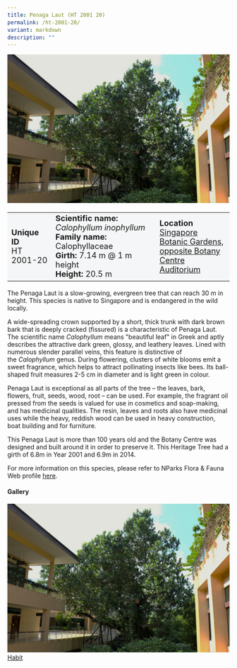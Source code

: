 ```yaml
---
title: Penaga Laut (HT 2001 20)
permalink: /ht-2001-20/
variant: markdown
description: ""
---
```

<div class="isomer-image-wrapper">
<img src="/images/Heritage_trees_photos/calino_ht2001-20_habit.jpg">
</div><table style="minWidth: 100px; font-size: 18px; background: #F4F6F7">
<tbody><tr>
<td rowspan="1" colspan="1">
<strong>Unique ID</strong>
<br>HT 2001-20
</td>
<td rowspan="1" colspan="1">
<strong>Scientific name:</strong> <em>Calophyllum inophyllum</em>
<br><strong>Family name: </strong>Calophyllaceae
<br><strong>Girth: </strong>7.14 m @ 1 m height
<br><strong>Height: </strong>20.5 m
</td>
<td rowspan="1" colspan="1">
<strong>Location</strong><a href="https://www.onemap.gov.sg/?lat=1.308503000003223&amp;lng=103.81822899999997">
 <br>Singapore Botanic Gardens, <br>opposite Botany Centre<br>Auditorium</a>
</td>
</tr>
</tbody>
</table>
<p>The Penaga Laut is a slow-growing, evergreen tree that can reach 30 m in height. This species is native to Singapore and is endangered in the wild locally.</p>

<p>A wide-spreading crown supported by a short, thick trunk with dark brown bark that is deeply cracked (fissured) is a characteristic of Penaga Laut. The scientific name <em>Calophyllum</em> means "beautiful leaf" in Greek and aptly describes the attractive dark green, glossy, and leathery leaves. Lined with numerous slender parallel veins, this feature is distinctive of the&nbsp;<em>Calophyllum</em> genus. During flowering, clusters of white blooms emit a sweet fragrance, which helps to attract pollinating insects like bees. Its ball-shaped fruit measures 2-5 cm in diameter and is light green in colour.</p>
  
<p>Penaga Laut is exceptional as all parts of the tree – the leaves, bark, flowers, fruit, seeds, wood, root – can be used. For example, the fragrant oil pressed from the seeds is valued for use in cosmetics and soap-making, and has medicinal qualities. The resin, leaves and roots also have medicinal uses while the heavy, reddish wood can be used in heavy construction, boat building and for furniture.</p>

<p>This Penaga Laut is more than 100 years old and the Botany Centre was designed and built around it in order to preserve it. This Heritage Tree had a girth of 6.8m in Year 2001 and 6.9m in 2014.</p>

<p>For more information on this species, please refer to NParks Flora &amp; Fauna Web profile <a href="https://www.nparks.gov.sg/florafaunaweb/flora/2/7/2774">here</a>.</p>

<h4><b>Gallery</b></h4>
<div class="isomer-card-grid">
<a href="/images/Heritage_trees_photos/calino_ht2001-20_habit.jpg" class="isomer-card">
<div class="isomer-card-image">
<div class="isomer-image-wrapper"><img src="/images/Heritage_trees_photos/calino_ht2001-20_habit.jpg"></div></div>
<div class="isomer-card-body"><div class="isomer-card-title">Habit</div></div></a><p></p></div>